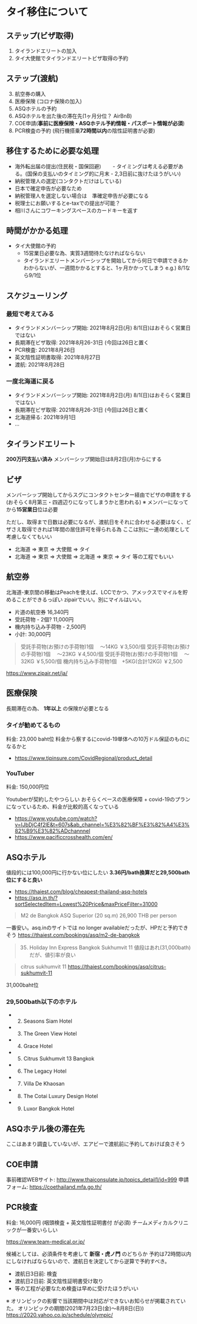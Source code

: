 # タイ移住について

## ステップ(ビザ取得)

1. タイランドエリートの加入
2. タイ大使館でタイランドエリートビザ取得の予約

## ステップ(渡航)

3. 航空券の購入
4. 医療保険 (コロナ保険の加入)
5. ASQホテルの予約
6. ASQホテルを出た後の滞在先(1ヶ月分位？ AirBnB)
8. COE申請(**事前に医療保険・ASQホテル予約情報・パスポート情報が必須**)
9. PCR検査の予約 (飛行機搭乗**72時間以内**の陰性証明書が必要)

## 移住するために必要な処理

- 海外転出届の提出(住民税・国保回避)
　　- タイミングは考える必要がある。(国保の支払いのタイミング的に月末 - 2,3日前に抜けたほうがいい)
- 納税管理人の選定(コンタクトだけはしている)
 - 日本で確定申告が必要なため
 - 納税管理人を選定しない場合は　準確定申告が必要になる 
 - 税理士にお願いするとe-taxでの提出が可能？
- 相川さんにコワーキングスペースのカードキーを返す

## 時間がかかる処理

- タイ大使館の予約
  - 15営業日必要な為、実質3週間待たなければならない
  - タイランドエリートメンバーシップを開始してから何日で申請できるかわからないが、一週間かかるとすると、1ヶ月かかってしまう e.g.) 8/1なら9/1位

## スケジューリング

### 最短で考えてみる

- タイランドメンバーシップ開始: 2021年8月2日(月) 8/1(日)はおそらく営業日ではない
- 長期滞在ビザ取得: 2021年8月26-31日 (今回は26日と置く
- PCR検査: 2021年8月26日
- 英文陰性証明書取得: 2021年8月27日
- 渡航: 2021年8月28日

### 一度北海道に戻る

- タイランドメンバーシップ開始: 2021年8月2日(月) 8/1(日)はおそらく営業日ではない
- 長期滞在ビザ取得: 2021年8月26-31日 (今回は26日と置く
- 北海道帰る: 2021年9月1日
- ...


## タイランドエリート

**200万円支払い済み**
メンバーシップ開始日は8月2日(月)からにする

## ビザ

メンバーシップ開始してからスグにコンタクトセンター経由でビザの申請をする (おそらく8月第三・四週辺りになってしまうかと思われる)
※ メンバーになってから**15営業日**位は必要

ただし、取得まで日数は必要になるが、渡航日をそれに合わせる必要はなく、ビザさえ取得できれば1年間の居住許可を得られる為
ここは別に一連の処理として考慮しなくてもいい

- 北海道 => 東京 => 大使館 => タイ
- 北海道 => 東京 => 大使館 => 北海道 => 東京 => タイ
等の工程でもいい

## 航空券

北海道-東京間の移動はPeachを使えば、LCCでかつ、アメックスでマイルを貯めることができるっぽい
zipairでいい。別にマイルはいい。

- 片道の航空券 16,340円
- 受託荷物 - 2個? 11,000円
- 機内持ち込み手荷物 - 2,500円
- 小計: 30,000円

> 受託手荷物(お預けの手荷物)1個 　～14KG ￥3,500/個
> 受託手荷物(お預けの手荷物)1個 　～23KG ￥4,500/個
> 受託手荷物(お預けの手荷物)1個 　～32KG ￥5,500/個
> 機内持ち込み手荷物1個　+5KG(合計12KG) ￥2,500

https://www.zipair.net/ja/

## 医療保険

長期滞在の為、 **1年以上** の保険が必要となる

### タイが勧めてるもの

料金: 23,000 baht位
料金から察するにcovid-19単体への10万ドル保証のものになるかと

- https://www.tipinsure.com/CovidRegional/product_detail

### YouTuber

料金: 150,000円位

Youtuberが契約したやつらしい
おそらくベースの医療保障 + covid-19のプランになっているため、料金が比較的高くなっている

- https://www.youtube.com/watch?v=IJbDjC4f2lE&t=607s&ab_channel=%E3%82%BF%E3%82%A4%E3%82%B9%E3%82%ADchannnel
- https://www.pacificcrosshealth.com/en/

## ASQホテル

値段的には100,000円に行かない位にしたい
**3.36円/bath換算だと29,500bath位にすると良い**

- https://thaiest.com/blog/cheapest-thailand-asq-hotels
- https://asq.in.th/?sortSelectedItem=Lowest%20Price&maxPriceFilter=31000

> M2 de Bangkok ASQ
> Superior (20 sq.m) 26,900 THB per person

一番安い。asq.inのサイトでは no longer availableだったが、HPだと予約できそう
https://thaiest.com/bookings/asq/m2-de-bangkok

> 35. Holiday Inn Express Bangkok Sukhumvit 11
値段はあれ(31,000bath)だが、値引率が良い

> citrus sukhumvit 11
https://thaiest.com/bookings/asq/citrus-sukhumvit-11

31,000baht位

### 29,500bath以下のホテル

- 2. Seasons Siam Hotel
- 3. The Green View Hotel
- 4. Grace Hotel
- 5. Citrus Sukhumvit 13 Bangkok
- 6. The Legacy Hotel
- 7. Villa De Khaosan
- 8. The Cotai Luxury Design Hotel
- 9. Luxor Bangkok Hotel


## ASQホテル後の滞在先

ここはあまり調査していないが、エアビーで渡航前に予約しておけば良さそう

## COE申請

事前確認WEBサイト: http://www.thaiconsulate.jp/topics_detail1/id=999
申請フォーム: https://coethailand.mfa.go.th/

## PCR検査

料金: 16,000円 (咽頭検査 + 英文陰性証明書付 が必須)
チームメディカルクリニックが一番安いらしい

https://www.team-medical.or.jp/

候補としては、必須条件を考慮して **新宿・虎ノ門** のどちらか
予約は72時間以内にしなければならないので、渡航日を決定してから逆算で予約すべき。

- 渡航日3日前: 検査
- 渡航日2日前: 英文陰性証明書受け取り
- 等の工程が必要なため検査は早めに受けたほうがいい

※ オリンピックの影響で当該期間中は対応ができないお知らせが掲載されていた。
オリンピックの期間(2021年7月23日(金)～8月8日(日)) https://2020.yahoo.co.jp/schedule/olympic/

